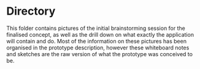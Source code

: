 # Directory

This folder contains pictures of the initial brainstorming session for the finalised concept, as well as the drill down on what exactly the application will contain and do. Most of the information on these pictures has been organised in the prototype description, however these whiteboard notes and sketches are the raw version of what the prototype was conceived to be. 
